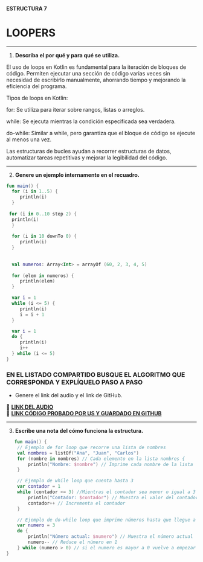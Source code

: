 #### ESTRUCTURA 7
# LOOPERS

---

1. **Describa el por qué y para qué se utiliza.**

El uso de loops en Kotlin es fundamental para la iteración de bloques de código. Permiten ejecutar una sección de código varias veces sin necesidad de escribirlo manualmente, ahorrando tiempo y mejorando la eficiencia del programa.

Tipos de loops en Kotlin:

for: Se utiliza para iterar sobre rangos, listas o arreglos.

while: Se ejecuta mientras la condición especificada sea verdadera.

do-while: Similar a while, pero garantiza que el bloque de código se ejecute al menos una vez.

Las estructuras de bucles ayudan a recorrer estructuras de datos, automatizar tareas repetitivas y mejorar la legibilidad del código.

---
   
2. **Genere un ejemplo internamente en el recuadro.**  

 ```kotlin
fun main() {
   for (i in 1..5) {
      println(i)
   }
  
  for (i in 0..10 step 2) {
   println(i)
   }
  
   for (i in 10 downTo 0) {
      println(i)
   }
    
   
   val numeros: Array<Int> = arrayOf (60, 2, 3, 4, 5)
    
   for (elem in numeros) {
      println(elem)
   }

   var i = 1
   while (i <= 5) {
      println(i)
      i = i + 1
   }

   var i = 1
   do {
      println(i)
      i++
   } while (i <= 5)
}
```
    

### EN EL LISTADO COMPARTIDO BUSQUE EL ALGORITMO QUE CORRESPONDA Y EXPLÍQUELO PASO A PASO  
- Genere el link del audio y el link de GitHub.  

🔗 **[LINK DEL AUDIO](https://github.com/maga1407/kotlin/blob/main/loopers/loopers.mp3)**  
🔗 **[LINK CÓDIGO PROBADO POR US Y GUARDADO EN GITHUB](https://github.com/maga1407/kotlin/blob/main/loopers/Loopers.png)**

---

3. **Escribe una nota del cómo funciona la estructura.**

```kotlin
   fun main() {
    // Ejemplo de for loop que recorre una lista de nombres
    val nombres = listOf("Ana", "Juan", "Carlos")
    for (nombre in nombres) // Cada elemento en la lista nombres {
        println("Nombre: $nombre") // Imprime cada nombre de la lista
    }

    // Ejemplo de while loop que cuenta hasta 3
    var contador = 1
    while (contador <= 3) //Mientras el contador sea menor o igual a 3 {
        println("Contador: $contador") // Muestra el valor del contador
        contador++ // Incrementa el contador
    }

    // Ejemplo de do-while loop que imprime números hasta que llegue a 0
    var numero = 3
    do {
        println("Número actual: $numero") // Muestra el número actual
        numero-- // Reduce el número en 1
    } while (numero > 0) // si el numero es mayor a 0 vuelve a empezar el bucle
}

```
